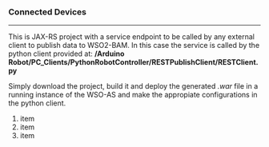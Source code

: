 ### Connected Devices
-----------------

This is JAX-RS project with a service endpoint to be called by any external client to publish data to WSO2-BAM. In this case the service is called by the python client provided at: 
**/Arduino Robot/PC_Clients/PythonRobotController/RESTPublishClient/RESTClient.py**

Simply download the project, build it and deploy the generated *.war* file in a running instance of the WSO-AS and make the appropiate configurations in the python client.

1. item
2. item
3. item




